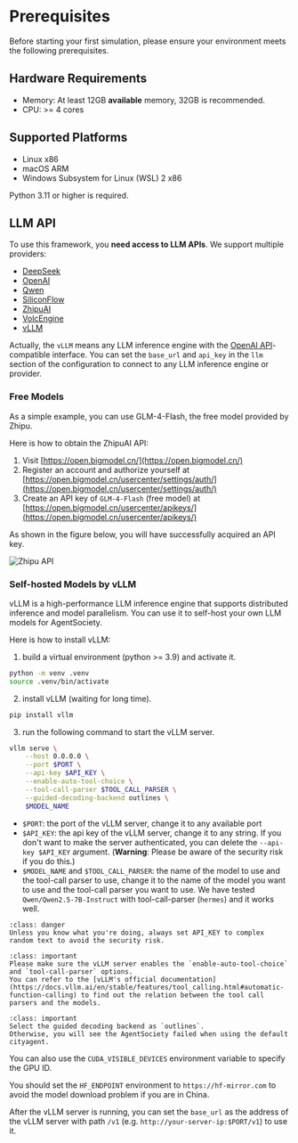# Prerequisites

Before starting your first simulation, please ensure your environment meets the following prerequisites.

## Hardware Requirements

- Memory: At least 12GB **available** memory, 32GB is recommended.
- CPU: >= 4 cores

## Supported Platforms

- Linux x86
- macOS ARM
- Windows Subsystem for Linux (WSL) 2 x86

Python 3.11 or higher is required.

## LLM API

To use this framework, you **need access to LLM APIs**. We support multiple providers:

- [DeepSeek](https://deepseek.com/)
- [OpenAI](https://openai.com/)
- [Qwen](https://tongyi.aliyun.com/)
- [SiliconFlow](https://siliconflow.cn/)
- [ZhipuAI](https://chatglm.cn/)
- [VolcEngine](https://www.volcengine.com/)
- [vLLM](https://docs.vllm.ai/en/stable/)

Actually, the `vLLM` means any LLM inference engine with the [OpenAI API](https://platform.openai.com/docs/api-reference/introduction)-compatible interface.
You can set the `base_url` and `api_key` in the `llm` section of the configuration to connect to any LLM inference engine or provider.

### Free Models

As a simple example, you can use GLM-4-Flash, the free model provided by Zhipu.

Here is how to obtain the ZhipuAI API:
1. Visit [https://open.bigmodel.cn/](https://open.bigmodel.cn/)
2. Register an account and authorize yourself at [https://open.bigmodel.cn/usercenter/settings/auth/](https://open.bigmodel.cn/usercenter/settings/auth/)
3. Create an API key of `GLM-4-Flash` (free model) at [https://open.bigmodel.cn/usercenter/apikeys/](https://open.bigmodel.cn/usercenter/apikeys/)

As shown in the figure below, you will have successfully acquired an API key.

![Zhipu API](../_static/01-llm-api.png)

### Self-hosted Models by vLLM

vLLM is a high-performance LLM inference engine that supports distributed inference and model parallelism.
You can use it to self-host your own LLM models for AgentSociety.

Here is how to install vLLM:

1. build a virtual environment (python >= 3.9) and activate it.

```bash
python -m venv .venv
source .venv/bin/activate
```

2. install vLLM (waiting for long time).

```bash
pip install vllm
```

3. run the following command to start the vLLM server.
```bash
vllm serve \
    --host 0.0.0.0 \
    --port $PORT \
    --api-key $API_KEY \
    --enable-auto-tool-choice \
    --tool-call-parser $TOOL_CALL_PARSER \
    --guided-decoding-backend outlines \
    $MODEL_NAME
```
- `$PORT`: the port of the vLLM server, change it to any available port
- `$API_KEY`: the api key of the vLLM server, change it to any string. If you don't want to make the server authenticated, you can delete the `--api-key $API_KEY` argument. (**Warning**: Please be aware of the security risk if you do this.)
- `$MODEL_NAME` and `$TOOL_CALL_PARSER`: the name of the model to use and the tool-call parser to use, change it to the name of the model you want to use and the tool-call parser you want to use. We have tested `Qwen/Qwen2.5-7B-Instruct` with tool-call-parser (`hermes`) and it works well.

```{admonition} Danger
:class: danger
Unless you know what you're doing, always set API_KEY to complex random text to avoid the security risk.
```

```{admonition} Important
:class: important
Please make sure the vLLM server enables the `enable-auto-tool-choice` and `tool-call-parser` options.
You can refer to the [vLLM's official documentation](https://docs.vllm.ai/en/stable/features/tool_calling.html#automatic-function-calling) to find out the relation between the tool call parsers and the models.
```

```{admonition} Important
:class: important
Select the guided decoding backend as `outlines`.
Otherwise, you will see the AgentSociety failed when using the default cityagent.
```

You can also use the `CUDA_VISIBLE_DEVICES` environment variable to specify the GPU ID.

You should set the `HF_ENDPOINT` environment to `https://hf-mirror.com` to avoid the model download problem if you are in China.

After the vLLM server is running, you can set the `base_url` as the address of the vLLM server with path `/v1` (e.g. `http://your-server-ip:$PORT/v1`) to use it.
